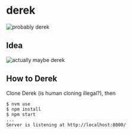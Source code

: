 # derek
![probably derek](https://i.imgur.com/Z7NuXv9.jpg)

## Idea

![actually maybe derek](https://i.imgur.com/YQ5E1ca.png)

## How to Derek

Clone Derek (is human cloning illegal?), then

    $ nvm use
    $ npm install
    $ npm start
    ...
    Server is listening at http://localhost:8000/
